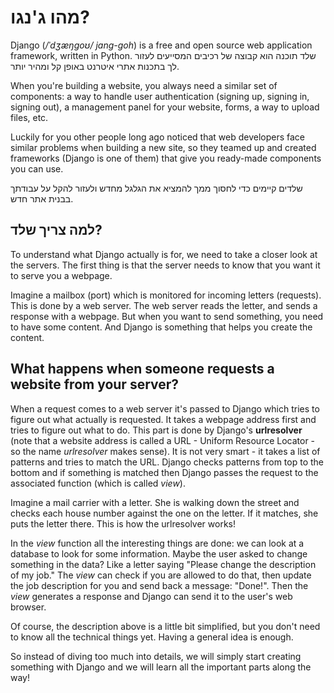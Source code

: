 # מהו ג'נגו?

Django (*/ˈdʒæŋɡoʊ/ jang-goh*) is a free and open source web application framework, written in Python. שלד תוכנה הוא קבוצה של רכיבים המסייעים לעזור לך בתכנות אתרי איטרנט באופן קל ומהיר יותר.

When you're building a website, you always need a similar set of components: a way to handle user authentication (signing up, signing in, signing out), a management panel for your website, forms, a way to upload files, etc.

Luckily for you other people long ago noticed that web developers face similar problems when building a new site, so they teamed up and created frameworks (Django is one of them) that give you ready-made components you can use.

שלדים קיימים כדי לחסוך ממך להמציא את הגלגל מחדש ולעזור להקל על עבודתך בבנית אתר חדש.

## למה צריך שלד?

To understand what Django actually is for, we need to take a closer look at the servers. The first thing is that the server needs to know that you want it to serve you a webpage.

Imagine a mailbox (port) which is monitored for incoming letters (requests). This is done by a web server. The web server reads the letter, and sends a response with a webpage. But when you want to send something, you need to have some content. And Django is something that helps you create the content.

## What happens when someone requests a website from your server?

When a request comes to a web server it's passed to Django which tries to figure out what actually is requested. It takes a webpage address first and tries to figure out what to do. This part is done by Django's **urlresolver** (note that a website address is called a URL - Uniform Resource Locator - so the name *urlresolver* makes sense). It is not very smart - it takes a list of patterns and tries to match the URL. Django checks patterns from top to the bottom and if something is matched then Django passes the request to the associated function (which is called *view*).

Imagine a mail carrier with a letter. She is walking down the street and checks each house number against the one on the letter. If it matches, she puts the letter there. This is how the urlresolver works!

In the *view* function all the interesting things are done: we can look at a database to look for some information. Maybe the user asked to change something in the data? Like a letter saying "Please change the description of my job." The *view* can check if you are allowed to do that, then update the job description for you and send back a message: "Done!". Then the *view* generates a response and Django can send it to the user's web browser.

Of course, the description above is a little bit simplified, but you don't need to know all the technical things yet. Having a general idea is enough.

So instead of diving too much into details, we will simply start creating something with Django and we will learn all the important parts along the way!